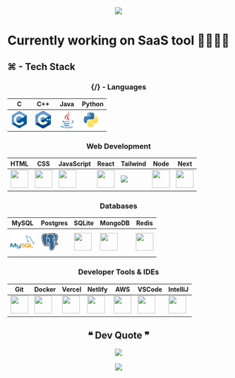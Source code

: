 <div align = "center">
          <img src="https://github.com/mounishvatti/mounishvatti/assets/76279858/d36daac5-b235-43ca-bff0-5f41011f126e"/> 
</div>

<div align = "center">
          <h1>Currently working on SaaS tool 👨🏻‍💻🚀</h1>
</div>

## ⌘ - Tech Stack

<div align = "center">

### {/} - Languages
| C | C++ | Java | Python | 
|----------|----------|----------|-------| 
| <img src="https://github.com/devicons/devicon/blob/master/icons/c/c-original.svg" title="C"  alt="C" width="40" height="40"/> | <img src="https://github.com/devicons/devicon/blob/master/icons/cplusplus/cplusplus-original.svg" title="C++"  alt="C++" width="40" height="40"/>  |  <img src="https://github.com/devicons/devicon/blob/master/icons/java/java-original.svg" title="Java" alt="Java" width="40" height="40"/> | <img src="https://github.com/devicons/devicon/blob/master/icons/python/python-original.svg" title="Python"  alt="Python" width="40" height="40"/> |


### Web Development

| HTML | CSS | JavaScript | React | Tailwind | Node | Next | 
|----------|----------|----------|-------|-------|----------|---------|
| <img src="https://cdn.jsdelivr.net/gh/devicons/devicon@latest/icons/html5/html5-original.svg" width="40" height="40" /> | <img src="https://cdn.jsdelivr.net/gh/devicons/devicon@latest/icons/css3/css3-original.svg" width="40" height="40" /> | <img src="https://cdn.jsdelivr.net/gh/devicons/devicon@latest/icons/javascript/javascript-original.svg" width="40" height="40" /> | <img src="https://cdn.jsdelivr.net/gh/devicons/devicon@latest/icons/react/react-original.svg" width="40" height="40" />|<img src="https://cdn.jsdelivr.net/gh/devicons/devicon@latest/icons/tailwindcss/tailwindcss-original.svg" /> | <img src="https://cdn.jsdelivr.net/gh/devicons/devicon@latest/icons/nodejs/nodejs-original.svg" width="40" height="40"/> | <img src="https://cdn.jsdelivr.net/gh/devicons/devicon@latest/icons/nextjs/nextjs-original.svg" width="40" height="40"/> |

### Databases

| MySQL | Postgres | SQLite | MongoDB | Redis |
|----------|----------|----------|---------|---------|
|<img src="https://github.com/devicons/devicon/blob/master/icons/mysql/mysql-original-wordmark.svg" title="MySQL" alt="MySQL" width="55" height="55"/>|<img src="https://github.com/devicons/devicon/blob/master/icons/postgresql/postgresql-original.svg" title="pg" alt="pg" width="40" height="40"/>| <img src="https://cdn.jsdelivr.net/gh/devicons/devicon@latest/icons/sqlite/sqlite-original.svg" width="40" height="40"/> | <img src="https://cdn.jsdelivr.net/gh/devicons/devicon@latest/icons/mongodb/mongodb-original.svg" width="40" height="40"/> | <img src="https://cdn.jsdelivr.net/gh/devicons/devicon@latest/icons/redis/redis-original.svg" width="40" height="40"/> |
          
           
### Developer Tools & IDEs

| Git | Docker | Vercel | Netlify | AWS | VSCode | IntelliJ |
|----------|----------|----------|----------|----------|----------|---------|
|<img src="https://cdn.jsdelivr.net/gh/devicons/devicon@latest/icons/git/git-original.svg" width="40" height="40"/>| <img src="https://cdn.jsdelivr.net/gh/devicons/devicon@latest/icons/docker/docker-plain.svg" width="40" height="40"/>| <img src="https://cdn.jsdelivr.net/gh/devicons/devicon@latest/icons/vercel/vercel-original.svg" width="40" height="40"/> | <img src="https://cdn.jsdelivr.net/gh/devicons/devicon@latest/icons/netlify/netlify-original.svg" width="40" height="40"/> | <img src="https://cdn.jsdelivr.net/gh/devicons/devicon@latest/icons/amazonwebservices/amazonwebservices-plain-wordmark.svg" width="40" height="40"/> | <img src="https://cdn.jsdelivr.net/gh/devicons/devicon@latest/icons/vscode/vscode-original.svg" width="40" height="40"/> | <img src="https://cdn.jsdelivr.net/gh/devicons/devicon@latest/icons/intellij/intellij-original.svg" width="40" height="40"/> | 

          
## ❝ Dev Quote ❞
![](https://quotes-github-readme.vercel.app/api?type=horizontal&theme=auto)

[![](https://visitcount.itsvg.in/api?id=mounishvatti&icon=7&color=12)](https://visitcount.itsvg.in)
  
</div>

